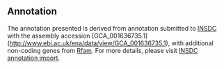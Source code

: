 
Annotation
----------

The annotation presented is derived from annotation submitted to
[INSDC](http://www.insdc.org) with the assembly accession [GCA\_001636735.1]
(http://www.ebi.ac.uk/ena/data/view/GCA_001636735.1),
with additional non-coding genes from
[Rfam](http://rfam.xfam.org/). For more details, please visit [INSDC
annotation import](http://ensemblgenomes.org/info/data/insdc_annotation).
